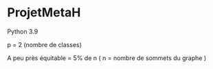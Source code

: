 # ProjetMetaH

Python 3.9

p = 2 (nombre de classes) 

A peu près équitable = 5% de n ( n = nombre de sommets du graphe ) 
